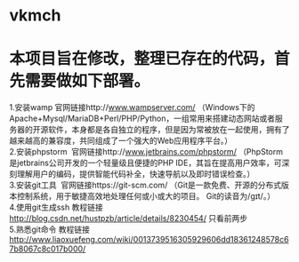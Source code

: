 # vkmch
# 本项目旨在修改，整理已存在的代码，首先需要做如下部署。
1.安装wamp  官网链接http://www.wampserver.com/ （Windows下的Apache+Mysql/MariaDB+Perl/PHP/Python，一组常用来搭建动态网站或者服务器的开源软件，本身都是各自独立的程序，但是因为常被放在一起使用，拥有了越来越高的兼容度，共同组成了一个强大的Web应用程序平台。）<br>
2.安装phpstorm  官网链接http://www.jetbrains.com/phpstorm/ （PhpStorm是jetbrains公司开发的一个轻量级且便捷的PHP IDE，其旨在提高用户效率，可深刻理解用户的编码，提供智能代码补全，快速导航以及即时错误检查。）<br>
3.安装git工具  官网链接https://git-scm.com/ （Git是一款免费、开源的分布式版本控制系统，用于敏捷高效地处理任何或小或大的项目。 Git的读音为/gɪt/。）<br>
4.使用git生成ssh 教程链接 http://blog.csdn.net/hustpzb/article/details/8230454/ 只看前两步<br>
5.熟悉git命令 教程链接 http://www.liaoxuefeng.com/wiki/0013739516305929606dd18361248578c67b8067c8c017b000/ <br>
